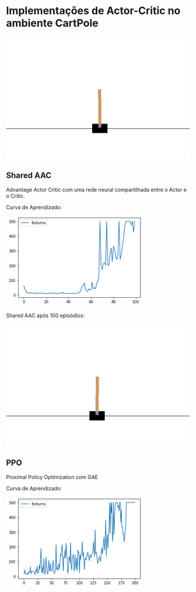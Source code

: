 # Implementações de Actor-Critic no ambiente CartPole



![Exemplo](/img/cartpole.gif)

## Shared AAC

Advantage Actor Critic com uma rede neural compartilhada entre o Actor e o Critic.

Curva de Aprendizado:

![Shared A2C](img/SharedA2C.png)

Shared AAC após 100 episódios:

![Shared A2C](img/SharedA2C.gif)

## PPO

Proximal Policy Optimization com GAE

Curva de Aprendizado:

![PPO](img/PPO.png)